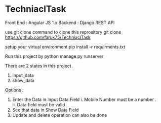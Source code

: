 # TechniaclTask
 Front End : Angular JS 1.x
 Backend : Django REST API
 
 use git clone command to clone this reprository 
 git clone https://github.com/faruk75/TechniaclTask
 
 setup your virtual environment
 pip install -r requirments.txt
 
 Run this project by
 python manage.py runserver
 
 There are 2 states in this project .
 
 1. input_data 
 2. show_data
 
 Options :
 1. Enter the Data in Input Data Field
    i. Mobile Number must be a number .
    ii. Data field must be valid .
 2. See that data in Show Data Field
 3. Update and delete operation can also be done
